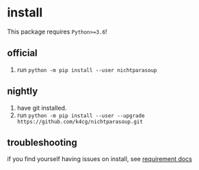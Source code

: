# install

This package requires `Python>=3.6`!  

## official

1. run `python -m pip install --user nichtparasoup`

## nightly

1. have git installed.
1. run `python -m pip install --user --upgrade https://github.com/k4cg/nichtparasoup.git`

## troubleshooting

if you find yourself having issues on install, see [requirement docs](requirements.md)

